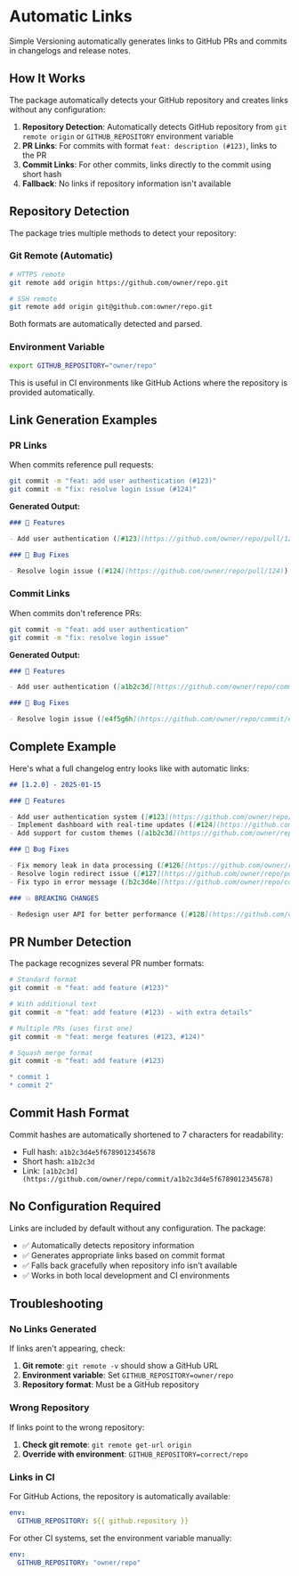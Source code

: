 # Automatic Links

Simple Versioning automatically generates links to GitHub PRs and commits in changelogs and release notes.

## How It Works

The package automatically detects your GitHub repository and creates links without any configuration:

1. **Repository Detection**: Automatically detects GitHub repository from `git remote origin` or `GITHUB_REPOSITORY` environment variable
2. **PR Links**: For commits with format `feat: description (#123)`, links to the PR
3. **Commit Links**: For other commits, links directly to the commit using short hash
4. **Fallback**: No links if repository information isn't available

## Repository Detection

The package tries multiple methods to detect your repository:

### Git Remote (Automatic)

```bash
# HTTPS remote
git remote add origin https://github.com/owner/repo.git

# SSH remote
git remote add origin git@github.com:owner/repo.git
```

Both formats are automatically detected and parsed.

### Environment Variable

```bash
export GITHUB_REPOSITORY="owner/repo"
```

This is useful in CI environments like GitHub Actions where the repository is provided automatically.

## Link Generation Examples

### PR Links

When commits reference pull requests:

```bash
git commit -m "feat: add user authentication (#123)"
git commit -m "fix: resolve login issue (#124)"
```

**Generated Output:**

```markdown
### 🚀 Features

- Add user authentication ([#123](https://github.com/owner/repo/pull/123))

### 🐛 Bug Fixes

- Resolve login issue ([#124](https://github.com/owner/repo/pull/124))
```

### Commit Links

When commits don't reference PRs:

```bash
git commit -m "feat: add user authentication"
git commit -m "fix: resolve login issue"
```

**Generated Output:**

```markdown
### 🚀 Features

- Add user authentication ([a1b2c3d](https://github.com/owner/repo/commit/a1b2c3d4e5f6789))

### 🐛 Bug Fixes

- Resolve login issue ([e4f5g6h](https://github.com/owner/repo/commit/e4f5g6h7i8j9k0l))
```

## Complete Example

Here's what a full changelog entry looks like with automatic links:

```markdown
## [1.2.0] - 2025-01-15

### 🚀 Features

- Add user authentication system ([#123](https://github.com/owner/repo/pull/123))
- Implement dashboard with real-time updates ([#124](https://github.com/owner/repo/pull/124))
- Add support for custom themes ([a1b2c3d](https://github.com/owner/repo/commit/a1b2c3d4e5f6789))

### 🐛 Bug Fixes

- Fix memory leak in data processing ([#126](https://github.com/owner/repo/pull/126))
- Resolve login redirect issue ([#127](https://github.com/owner/repo/pull/127))
- Fix typo in error message ([b2c3d4e](https://github.com/owner/repo/commit/b2c3d4e5f6g7h8i))

### 💥 BREAKING CHANGES

- Redesign user API for better performance ([#128](https://github.com/owner/repo/pull/128))
```

## PR Number Detection

The package recognizes several PR number formats:

```bash
# Standard format
git commit -m "feat: add feature (#123)"

# With additional text
git commit -m "feat: add feature (#123) - with extra details"

# Multiple PRs (uses first one)
git commit -m "feat: merge features (#123, #124)"

# Squash merge format
git commit -m "feat: add feature (#123)

* commit 1
* commit 2"
```

## Commit Hash Format

Commit hashes are automatically shortened to 7 characters for readability:

- Full hash: `a1b2c3d4e5f6789012345678`
- Short hash: `a1b2c3d`
- Link: `[a1b2c3d](https://github.com/owner/repo/commit/a1b2c3d4e5f6789012345678)`

## No Configuration Required

Links are included by default without any configuration. The package:

- ✅ Automatically detects repository information
- ✅ Generates appropriate links based on commit format
- ✅ Falls back gracefully when repository info isn't available
- ✅ Works in both local development and CI environments

## Troubleshooting

### No Links Generated

If links aren't appearing, check:

1. **Git remote**: `git remote -v` should show a GitHub URL
2. **Environment variable**: Set `GITHUB_REPOSITORY=owner/repo`
3. **Repository format**: Must be a GitHub repository

### Wrong Repository

If links point to the wrong repository:

1. **Check git remote**: `git remote get-url origin`
2. **Override with environment**: `GITHUB_REPOSITORY=correct/repo`

### Links in CI

For GitHub Actions, the repository is automatically available:

```yaml
env:
  GITHUB_REPOSITORY: ${{ github.repository }}
```

For other CI systems, set the environment variable manually:

```yaml
env:
  GITHUB_REPOSITORY: "owner/repo"
```
